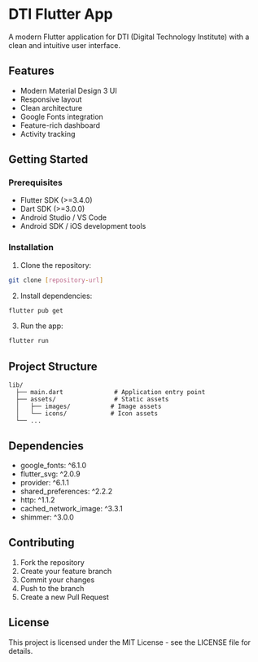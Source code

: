 # DTI Flutter App

A modern Flutter application for DTI (Digital Technology Institute) with a clean and intuitive user interface.

## Features

- Modern Material Design 3 UI
- Responsive layout
- Clean architecture
- Google Fonts integration
- Feature-rich dashboard
- Activity tracking

## Getting Started

### Prerequisites

- Flutter SDK (>=3.4.0)
- Dart SDK (>=3.0.0)
- Android Studio / VS Code
- Android SDK / iOS development tools

### Installation

1. Clone the repository:
```bash
git clone [repository-url]
```

2. Install dependencies:
```bash
flutter pub get
```

3. Run the app:
```bash
flutter run
```

## Project Structure

```
lib/
  ├── main.dart              # Application entry point
  ├── assets/                # Static assets
  │   ├── images/           # Image assets
  │   └── icons/            # Icon assets
  └── ...
```

## Dependencies

- google_fonts: ^6.1.0
- flutter_svg: ^2.0.9
- provider: ^6.1.1
- shared_preferences: ^2.2.2
- http: ^1.1.2
- cached_network_image: ^3.3.1
- shimmer: ^3.0.0

## Contributing

1. Fork the repository
2. Create your feature branch
3. Commit your changes
4. Push to the branch
5. Create a new Pull Request

## License

This project is licensed under the MIT License - see the LICENSE file for details.
